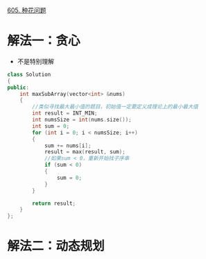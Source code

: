 [605. 种花问题](https://leetcode-cn.com/problems/can-place-flowers/description/)



# 解法一：贪心
- 不是特别理解

```C++
class Solution
{
public:
    int maxSubArray(vector<int> &nums)
    {
        //类似寻找最大最小值的题目，初始值一定要定义成理论上的最小最大值
        int result = INT_MIN;
        int numsSize = int(nums.size());
        int sum = 0;
        for (int i = 0; i < numsSize; i++)
        {
            sum += nums[i];
            result = max(result, sum);
            //如果sum < 0，重新开始找子序串
            if (sum < 0)
            {
                sum = 0;
            }
        }

        return result;
    }
};
```

# 解法二：动态规划



```c++


    
```
